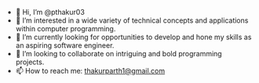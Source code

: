- 👋 Hi, I’m @pthakur03
- 👀 I’m interested in a wide variety of technical concepts and applications within computer programming. 
- 🌱 I’m currently looking for opportunities to develop and hone my skills as an aspiring software engineer.
- 💞️ I’m looking to collaborate on intriguing and bold programming projects.
- 📫 How to reach me: thakurparth1@gmail.com

<!---
pthakur03/pthakur03 is a ✨ special ✨ repository because its `README.md` (this file) appears on your GitHub profile.
You can click the Preview link to take a look at your changes.
--->

